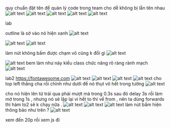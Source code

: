 quy chuẩn đặt tên để quản lý code trong team cho dễ không bị lẫn tên nhau 
![alt text](image-2.png)
![alt text](image-1.png)
![alt text](image-3.png)
![alt text](image.png)
![alt text](image-4.png)

lab 

outline là sờ vào nó hiện xanh 
![alt text](image-5.png)

![alt text](image-6.png)
![alt text](image-7.png)

làm nút không bấm được 
chạm vô cũng k đổi gì 
![alt text](image-8.png)

![alt text](image-9.png)
bem làm như này kiểu class chức năng rõ ràng rành mạch 
![alt text](image-10.png)


lab2 
https://fontawesome.com
![alt text](image-11.png)
![alt text](image-12.png)
![alt text](image-14.png)
![alt text](image-13.png)
cho top left thằng cha rồi chỉnh như dưới để nó thụt vô hết trong tường 
![alt text](image-15.png)

cho nó hiện lên từ trái qua phải mượt mà trong 0.3s sau đó delay 3s rồi làm mờ trong 1s , nhưng nó sẽ lặp lại vì hết to thì về from , nên ta dùng forwards thì hàm to2 sẽ k chạy nữa  . 
![alt text](chrome-capture-2025-1-1.gif)
![alt text](image-17.png)
![alt text](image-16.png)
làm nút bấm hiện thông báo như trên ? 
![alt text](image-18.png)

xem đến 20p rồi xem js đi 

